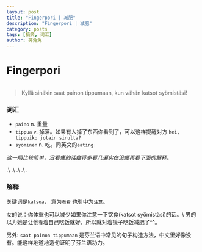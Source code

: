 ```yaml
---
layout: post
title: "Fingerpori | 减肥"
description: "Fingerpori | 减肥"
category: posts
tags: [搞笑, 词汇]
author: 芬兔兔
---
```


# Fingerpori

<figure>
    <a href="http://imgur.com/8IhjI11.jpg"><img src="http://imgur.com/8IhjI11.jpg" alt=""></a>
</figure>

>Kyllä sinäkin saat painon tippumaan, kun vähän katsot syömistäsi!

### 词汇

- `paino` n. 重量
- `tippua` v. 掉落。如果有人掉了东西你看到了，可以这样提醒对方 `hei, tippuiko jotain sinulta?`
- `syöminen` n. 吃。同英文的`eating`

*这一期比较简单，没看懂的话推荐多看几遍实在没懂再看下面的解释。*

.\\
.\\
.\\
.\\
.

### 解释

关键词是`katsoa`， 意为`看着` 也引申为`注意`。

女的说：你体重也可以减少如果你注意一下饮食(katsot syömistäsi)的话。\\
男的以为她是让他`看`着自己吃饭就好，所以就对着镜子吃饭减肥了^^。

另外: `saat painon tippumaan` 是芬兰语中常见的句子构造方法，中文里好像没有。能这样地道地造句证明了芬兰语功力。
